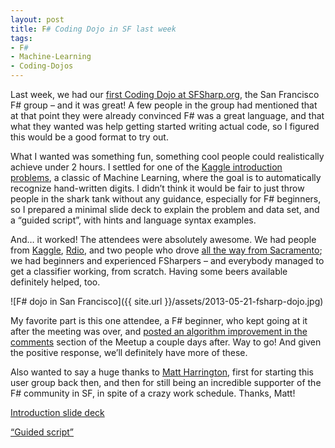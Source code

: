 ```yaml
---
layout: post
title: F# Coding Dojo in SF last week
tags:
- F#
- Machine-Learning
- Coding-Dojos
---
```


Last week, we had our [first Coding Dojo at SFSharp.org](http://www.meetup.com/sfsharp/events/115207492/), the San Francisco F# group – and it was great! A few people in the group had mentioned that at that point they were already convinced F# was a great language, and that what they wanted was help getting started writing actual code, so I figured this would be a good format to try out. 

What I wanted was something fun, something cool people could realistically achieve under 2 hours. I settled for one of the [Kaggle introduction problems](http://www.kaggle.com/c/digit-recognizer), a classic of Machine Learning, where the goal is to automatically recognize hand-written digits. I didn’t think it would be fair to just throw people in the shark tank without any guidance, especially for F# beginners, so I prepared a minimal slide deck to explain the problem and data set, and a “guided script”, with hints and language syntax examples. 

And… it worked! The attendees were absolutely awesome. We had people from [Kaggle](http://www.kaggle.com/), [Rdio](http://www.rdio.com/), and two people who drove [all the way from Sacramento](https://twitter.com/zychr); we had beginners and experienced FSharpers – and everybody managed to get a classifier working, from scratch. Having some beers available definitely helped, too.  

![F# dojo in San Francisco]({{ site.url }}/assets/2013-05-21-fsharp-dojo.jpg)

My favorite part is this one attendee, a F# beginner, who kept going at it after the meeting was over, and [posted an algorithm improvement in the comments](http://www.meetup.com/sfsharp/events/115207492/) section of the Meetup a couple days after. Way to go! And given the positive response, we’ll definitely have more of these. 

Also wanted to say a huge thanks to [Matt Harrington](http://blogs.msdn.com/b/matt-harrington/), first for starting this user group back then, and then for still being an incredible supporter of the F# community in SF, in spite of a crazy work schedule. Thanks, Matt! 

[Introduction slide deck](http://www.slideshare.net/mathias-brandewinder/fsharp-and-machine-learning-dojo) 

[“Guided script”](http://bit.ly/FSharp-ML-Dojo)
